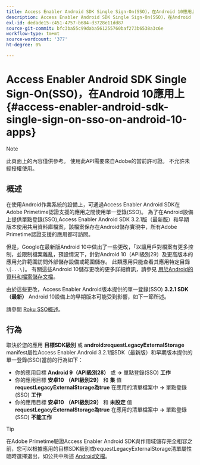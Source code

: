 ```yaml
---
title: Access Enabler Android SDK Single Sign-On(SSO)，在Android 10應用上
description: Access Enabler Android SDK Single Sign-On(SSO)，在Android 10應用上
exl-id: dedade15-c451-4757-b684-d3728e11dd87
source-git-commit: bfc3ba55c99daba561255760baf273b6538a3c6e
workflow-type: tm+mt
source-wordcount: '377'
ht-degree: 0%

---
```


# Access Enabler Android SDK Single Sign-On(SSO)，在Android 10應用上 {#access-enabler-android-sdk-single-sign-on-sso-on-android-10-apps}

>[!NOTE]
>
>此頁面上的內容僅供參考。 使用此API需要來自Adobe的當前許可證。 不允許未經授權使用。

## 概述

在使用Android作業系統的設備上，可通過Access Enabler Android SDK在Adobe Primetime認證支援的應用之間使用單一登錄(SSO)。 為了在Android設備上提供單點登錄(SSO),Access Enabler Android SDK 3.2.1版（最新版）和早期版本使用共用資料庫檔案，該檔案保存在Android儲存實現中，所有Adobe Primetime認證支援的應用都可訪問。

但是，Google在最新版Android 10中做出了一些更改，「以讓用戶對檔案有更多控制，並限制檔案雜亂，預設情況下，針對Android 10（API級別29）及更高版本的應用允許範圍訪問外部儲存設備或範圍儲存。 此類應用只能查看其應用特定目錄 `\[...\]`。 有關這些Android 10儲存更改的更多詳細資訊，請參見 [用於Android的資料和檔案儲存文檔](https://developer.android.com/training/data-storage/files/external-scoped)。

由於這些更改，Access Enabler Android版本提供的單一登錄(SSO) **3.2.1 SDK（最新）** Android 10設備上的早期版本可能受到影響，如下一節所述。

請參閱 [Roku SSO概述](/help/authentication/roku-sso-overview.md)。

## 行為

取決於您的應用 **目標SDK級別** 或 **android:requestLegacyExternalStorage** manifest屬性Access Enabler Android 3.2.1版SDK（最新版）和早期版本提供的單一登錄(SSO)當前的行為如下：

- 你的應用目標 **Android 9（API級別28）** 或 **-\>** 單點登錄(SSO) **工作**
- 你的應用目標 **安卓10** **（API級別29）** 和 **集** 值 **requestLegacyExternalStorage為true** 在應用的清單檔案中 **-\>** 單點登錄(SSO) **工作**
- 你的應用目標 **安卓10** **（API級別29）** 和 **未設定** 值 **requestLegacyExternalStorage為true** 在應用的清單檔案中 **-\>** 單點登錄(SSO) **不能工作**


>[!TIP]
>
> 在Adobe Primetime驗證Access Enabler Android SDK與作用域儲存完全相容之前，您可以根據應用的目標SDK級別或requestLegacyExternalStorage清單屬性臨時選擇退出，如公共中所述 [Android文檔](https://developer.android.com/training/data-storage/files/external-scoped#opt-out-of-scoped-storage)。
